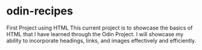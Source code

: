 # odin-recipes
First Project using HTML
This current project is to showcase the basics of HTML that I have learned through the Odin Project. I will showcase my ability to incorporate headings, links, and images effectively and efficiently. 